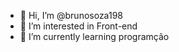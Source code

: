 - 👋 Hi, I’m @brunosoza198
- 👀 I’m interested in  Front-end  
- 🌱 I’m currently learning  programção

<!---
brunosouza198/brunosouza198 is a ✨ special ✨ repository because its `README.md` (this file) appears on your GitHub profile.
You can click the Preview link to take a look at your changes.
--->
